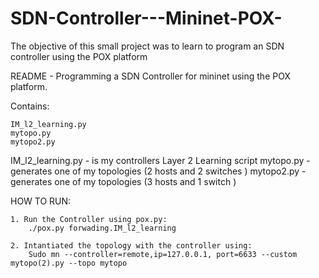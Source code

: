 # SDN-Controller---Mininet-POX-
The objective of this small project was to learn to program an SDN controller using the POX platform

README - Programming a SDN Controller for mininet using the POX platform.

Contains:

	IM_l2_learning.py
	mytopo.py
	mytopo2.py

IM_l2_learning.py  - is my controllers Layer 2 Learning script
mytopo.py - generates one of my topologies (2 hosts and 2 switches )
mytopo2.py - generates one of my topologies (3 hosts and 1 switch )

HOW TO RUN:

	1. Run the Controller using pox.py: 
		./pox.py forwading.IM_l2_learning
	
	2. Intantiated the topology with the controller using: 
		Sudo mn --controller=remote,ip=127.0.0.1, port=6633 --custom mytopo(2).py --topo mytopo 

